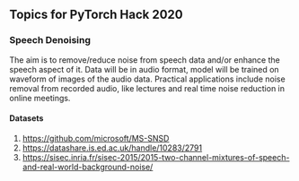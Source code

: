 ## Topics for PyTorch Hack 2020

### Speech Denoising
The aim is to remove/reduce noise from speech data and/or enhance the speech aspect of it. Data will be in audio format, model will be trained on waveform of images of the audio data. Practical applications include noise removal from recorded audio, like lectures and real time noise reduction in online meetings.

#### Datasets
1. https://github.com/microsoft/MS-SNSD
2. https://datashare.is.ed.ac.uk/handle/10283/2791
3. https://sisec.inria.fr/sisec-2015/2015-two-channel-mixtures-of-speech-and-real-world-background-noise/
